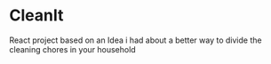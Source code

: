 # CleanIt
React project based on an Idea i had about a better way to divide the cleaning chores in your household
